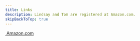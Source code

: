 ```yaml
---
title: Links
description: Lindsay and Tom are registered at Amazon.com.
skipBackToTop: true
---
```


<a href="https://www.amazon.com/wedding/lindsay-southworth-thomas-clingan-middletown-may-2018/registry/1GUYSWCT2TDKR"
  class="text-large registry-link text-heading shutter-out-horizontal">
  <img alt="" src="/registry/amazon_logo_RGB_W.jpg" />
  Amazon.com
</a>
